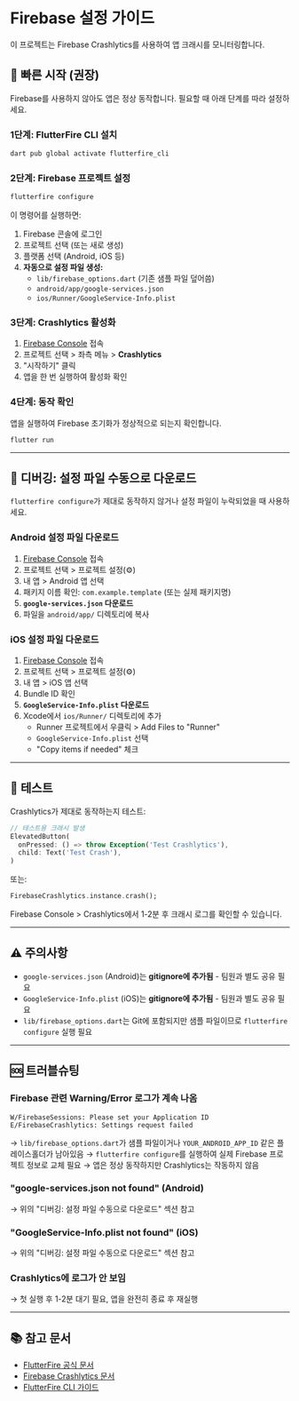 # Firebase 설정 가이드

이 프로젝트는 Firebase Crashlytics를 사용하여 앱 크래시를 모니터링합니다.

## 🚀 빠른 시작 (권장)

Firebase를 사용하지 않아도 앱은 정상 동작합니다. 필요할 때 아래 단계를 따라 설정하세요.

### 1단계: FlutterFire CLI 설치

```bash
dart pub global activate flutterfire_cli
```

### 2단계: Firebase 프로젝트 설정

```bash
flutterfire configure
```

이 명령어를 실행하면:
1. Firebase 콘솔에 로그인
2. 프로젝트 선택 (또는 새로 생성)
3. 플랫폼 선택 (Android, iOS 등)
4. **자동으로 설정 파일 생성:**
   - `lib/firebase_options.dart` (기존 샘플 파일 덮어씀)
   - `android/app/google-services.json`
   - `ios/Runner/GoogleService-Info.plist`

### 3단계: Crashlytics 활성화

1. [Firebase Console](https://console.firebase.google.com/) 접속
2. 프로젝트 선택 > 좌측 메뉴 > **Crashlytics**
3. "시작하기" 클릭
4. 앱을 한 번 실행하여 활성화 확인

### 4단계: 동작 확인

앱을 실행하여 Firebase 초기화가 정상적으로 되는지 확인합니다.

```bash
flutter run
```

---

## 🔧 디버깅: 설정 파일 수동으로 다운로드

`flutterfire configure`가 제대로 동작하지 않거나 설정 파일이 누락되었을 때 사용하세요.

### Android 설정 파일 다운로드

1. [Firebase Console](https://console.firebase.google.com/) 접속
2. 프로젝트 선택 > 프로젝트 설정(⚙️)
3. 내 앱 > Android 앱 선택
4. 패키지 이름 확인: `com.example.template` (또는 실제 패키지명)
5. **`google-services.json` 다운로드**
6. 파일을 `android/app/` 디렉토리에 복사

### iOS 설정 파일 다운로드

1. [Firebase Console](https://console.firebase.google.com/) 접속
2. 프로젝트 선택 > 프로젝트 설정(⚙️)
3. 내 앱 > iOS 앱 선택
4. Bundle ID 확인
5. **`GoogleService-Info.plist` 다운로드**
6. Xcode에서 `ios/Runner/` 디렉토리에 추가
   - Runner 프로젝트에서 우클릭 > Add Files to "Runner"
   - `GoogleService-Info.plist` 선택
   - "Copy items if needed" 체크

---

## 🧪 테스트

Crashlytics가 제대로 동작하는지 테스트:

```dart
// 테스트용 크래시 발생
ElevatedButton(
  onPressed: () => throw Exception('Test Crashlytics'),
  child: Text('Test Crash'),
)
```

또는:
```dart
FirebaseCrashlytics.instance.crash();
```

Firebase Console > Crashlytics에서 1-2분 후 크래시 로그를 확인할 수 있습니다.

---

## ⚠️ 주의사항

- `google-services.json` (Android)는 **gitignore에 추가됨** - 팀원과 별도 공유 필요
- `GoogleService-Info.plist` (iOS)는 **gitignore에 추가됨** - 팀원과 별도 공유 필요
- `lib/firebase_options.dart`는 Git에 포함되지만 샘플 파일이므로 `flutterfire configure` 실행 필요

---

## 🆘 트러블슈팅

### Firebase 관련 Warning/Error 로그가 계속 나옴
```
W/FirebaseSessions: Please set your Application ID
E/FirebaseCrashlytics: Settings request failed
```
→ `lib/firebase_options.dart`가 샘플 파일이거나 `YOUR_ANDROID_APP_ID` 같은 플레이스홀더가 남아있음
→ `flutterfire configure`를 실행하여 실제 Firebase 프로젝트 정보로 교체 필요
→ 앱은 정상 동작하지만 Crashlytics는 작동하지 않음

### "google-services.json not found" (Android)
→ 위의 "디버깅: 설정 파일 수동으로 다운로드" 섹션 참고

### "GoogleService-Info.plist not found" (iOS)
→ 위의 "디버깅: 설정 파일 수동으로 다운로드" 섹션 참고

### Crashlytics에 로그가 안 보임
→ 첫 실행 후 1-2분 대기 필요, 앱을 완전히 종료 후 재실행

---

## 📚 참고 문서

- [FlutterFire 공식 문서](https://firebase.flutter.dev/)
- [Firebase Crashlytics 문서](https://firebase.google.com/docs/crashlytics)
- [FlutterFire CLI 가이드](https://firebase.flutter.dev/docs/cli/)
